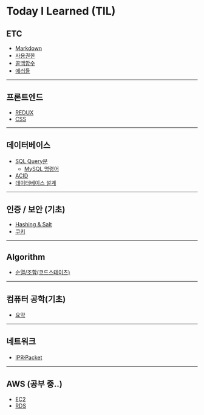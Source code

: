 # **Today I Learned (TIL)**

## ETC
* [Markdown](./til/ETC/Markdown.md)
* [사용권한](./til/ETC/사용권한.md)
* [콜백함수](./til/ETC/콜백함수.md)
* [에러들](./til/ETC/error.md)
___
## 프론트엔드
 * [REDUX](./til/REDUX.md)
 * [CSS](./til/CSS.md)
___
## 데이터베이스
* [SQL Query문](./til/DB/SQL_Query.md)
  + [MySQL 명령어](./til/DB/MySQL_명령어.md)
* [ACID](./til/DB/ACID.md)
* [데이터베이스 설계](./til/DB/DB설계.md)
<!-- * [MVC](./til/DB/MVC.md)
* [ORM](./til/DB/ORM.md) -->
<!-- * [NoSQL(MongoDB) (진행 중..)](./til/DB/NoSQL.md) -->

___
## 인증 / 보안 (기초)
* [Hashing & Salt](./til/인증&보안/hashing&salt.md)
* [쿠키](./til/인증&보안/쿠키.md)

___
## Algorithm
* [순열/조합(코드스테이츠)](./til/Algorithm/순열&조합.md)

___
## 컴퓨터 공학(기초)
* [요약](./til/CS/checkpoint.md)

___
## 네트워크
* [IP와Packet](./til/네트워크/IP와Packet.md)

___
## AWS (공부 중..)
* [EC2](./til/AWS/EC2.md)
* [RDS](./til/AWS/RDS.md)



